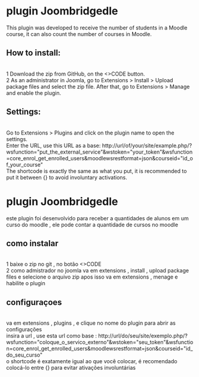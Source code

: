 # plugin Joombridgedle 
This plugin was developed to receive the number of students in a Moodle course, it can also count the number of courses in Moodle.

## How to install:
<br> 1 Download the zip from GitHub, on the <>CODE button.<br/>
2 As an administrator in Joomla, go to Extensions > Install > Upload package files and select the zip file. After that, go to Extensions > Manage and enable the plugin.

## Settings:
<br> Go to Extensions > Plugins and click on the plugin name to open the settings.<br/>
Enter the URL, use this URL as a base:
http://url/of/your/site/example.php/?wsfunction="put_the_external_service"&wstoken="your_token"&wsfunction=core_enrol_get_enrolled_users&moodlewsrestformat=json&courseid="id_of_your_course"
<br>The shortcode is exactly the same as what you put, it is recommended to put it between {} to avoid involuntary activations.<br/>


# plugin Joombridgedle 
este plugin foi desenvolvido para receber a quantidades de alunos em um curso do moodle , ele pode contar a quantidade de cursos no moodle 
## como instalar
<br> 1 baixe o zip no git , no botão <>CODE <br/>
2 como admistrador no joomla va em extensions , install , upload package files e selecione o arquivo zip
apos isso va em extensions , menage e habilite o plugin

## configuraçoes
<br> va em extensions , plugins , e clique no nome do plugin para abrir as configurações <br/>
insira a url , use esta url como base : http://url/do/seu/site/exemplo.php/?wsfunction="coloque_o_servico_externo"&wstoken="seu_token"&wsfunction=core_enrol_get_enrolled_users&moodlewsrestformat=json&courseid="id_do_seu_curso"
<br> o shortcode é exatamente igual ao que você colocar, é recomendado colocá-lo entre {} para evitar ativações involuntárias <br/>

